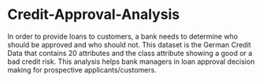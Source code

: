 # Credit-Approval-Analysis
In order to provide loans to customers, a bank needs to determine who
should be approved and who should not. This dataset is the German Credit Data that contains
20 attributes and the class attribute showing a good or a bad credit risk. This analysis helps bank managers in
loan approval decision making for prospective applicants/customers.

